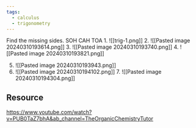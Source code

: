 ```yaml
---
tags:
  - calculus
  - trigonometry
---
```


Find the missing sides.
SOH CAH TOA 
1. 
![[trig-1.png]]
2. 
   ![[Pasted image 20240310193614.png]]
3. 
   ![[Pasted image 20240310193740.png]]
   4. 
      ![[Pasted image 20240310193821.png]]

5. 
   ![[Pasted image 20240310193943.png]]
6. 
   ![[Pasted image 20240310194102.png]]
   7. 
      ![[Pasted image 20240310194304.png]]

## Resource
https://www.youtube.com/watch?v=PUB0TaZ7bhA&ab_channel=TheOrganicChemistryTutor